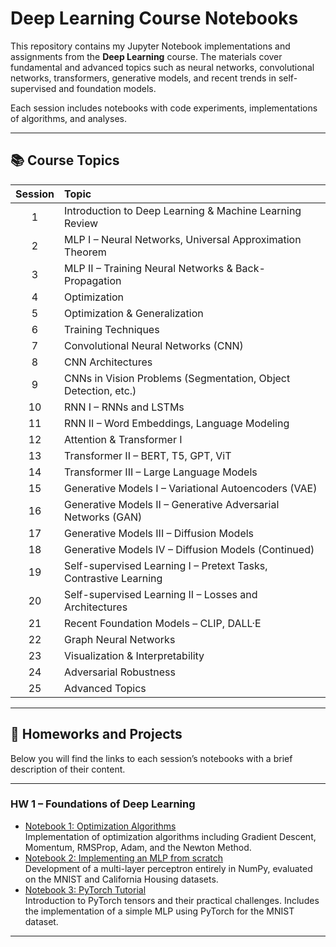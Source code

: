 # Deep Learning Course Notebooks

This repository contains my Jupyter Notebook implementations and assignments from the **Deep Learning** course. The materials cover fundamental and advanced topics such as neural networks, convolutional networks, transformers, generative models, and recent trends in self-supervised and foundation models.

Each session includes notebooks with code experiments, implementations of algorithms, and analyses.

---

## 📚 Course Topics

| Session | Topic |
|:---:|:---|
| 1 | Introduction to Deep Learning & Machine Learning Review |
| 2 | MLP I – Neural Networks, Universal Approximation Theorem |
| 3 | MLP II – Training Neural Networks & Back-Propagation |
| 4 | Optimization |
| 5 | Optimization & Generalization |
| 6 | Training Techniques |
| 7 | Convolutional Neural Networks (CNN) |
| 8 | CNN Architectures |
| 9 | CNNs in Vision Problems (Segmentation, Object Detection, etc.) |
| 10 | RNN I – RNNs and LSTMs |
| 11 | RNN II – Word Embeddings, Language Modeling |
| 12 | Attention & Transformer I |
| 13 | Transformer II – BERT, T5, GPT, ViT |
| 14 | Transformer III – Large Language Models |
| 15 | Generative Models I – Variational Autoencoders (VAE) |
| 16 | Generative Models II – Generative Adversarial Networks (GAN) |
| 17 | Generative Models III – Diffusion Models |
| 18 | Generative Models IV – Diffusion Models (Continued) |
| 19 | Self-supervised Learning I – Pretext Tasks, Contrastive Learning |
| 20 | Self-supervised Learning II – Losses and Architectures |
| 21 | Recent Foundation Models – CLIP, DALL·E |
| 22 | Graph Neural Networks |
| 23 | Visualization & Interpretability |
| 24 | Adversarial Robustness |
| 25 | Advanced Topics |

---

## 📝 Homeworks and Projects

Below you will find the links to each session’s notebooks with a brief description of their content.

---

### HW 1 – Foundations of Deep Learning

- [Notebook 1: Optimization Algorithms](HW1/HW1_PART1.ipynb)  
  Implementation of optimization algorithms including Gradient Descent, Momentum, RMSProp, Adam, and the Newton Method.
- [Notebook 2: Implementing an MLP from scratch](HW1/Neural_Networks_from_scratch_with_numpy.ipynb)  
  Development of a multi-layer perceptron entirely in NumPy, evaluated on the MNIST and California Housing datasets.
- [Notebook 3: PyTorch Tutorial](HW1/pytorch_basic.ipynb)  
  Introduction to PyTorch tensors and their practical challenges. Includes the implementation of a simple MLP using PyTorch for the MNIST dataset.
---



